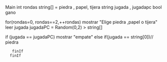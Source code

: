 Main
int rondas 
string[] = piedra , papel, tijera
string jugada , jugadapc
bool gano 

for(rondas=0, rondas==2,++rondas)
mostrar "Elige piedra ,papel o tijera"
leer jugada 
jugadaPC = Random(0,2) > string[]

if (jugada == jugadaPC)
mostrar "empate"
else
       if(jugada == string[0])// piedra 
       
       finIf
      finIf     
